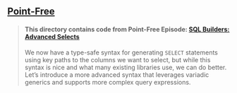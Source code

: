 ## [Point-Free](https://www.pointfree.co)

> #### This directory contains code from Point-Free Episode: [SQL Builders: Advanced Selects](https://www.pointfree.co/episodes/ep317-sql-builders-advanced-selects)
>
> We now have a type-safe syntax for generating `SELECT` statements using key paths to the columns we want to select, but while this syntax is nice and what many existing libraries use, we can do better. Let’s introduce a more advanced syntax that leverages variadic generics and supports more complex query expressions.
